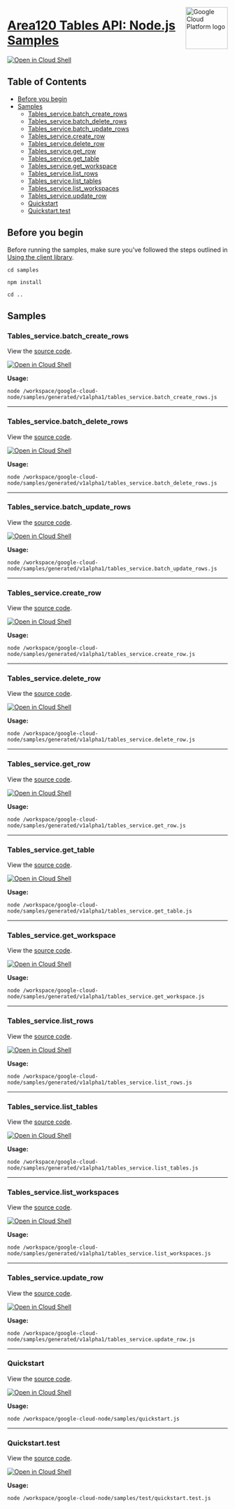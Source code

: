 [//]: # "This README.md file is auto-generated, all changes to this file will be lost."
[//]: # "To regenerate it, use `python -m synthtool`."
<img src="https://avatars2.githubusercontent.com/u/2810941?v=3&s=96" alt="Google Cloud Platform logo" title="Google Cloud Platform" align="right" height="96" width="96"/>

# [Area120 Tables API: Node.js Samples](https://github.com/googleapis/google-cloud-node)

[![Open in Cloud Shell][shell_img]][shell_link]



## Table of Contents

* [Before you begin](#before-you-begin)
* [Samples](#samples)
  * [Tables_service.batch_create_rows](#tables_service.batch_create_rows)
  * [Tables_service.batch_delete_rows](#tables_service.batch_delete_rows)
  * [Tables_service.batch_update_rows](#tables_service.batch_update_rows)
  * [Tables_service.create_row](#tables_service.create_row)
  * [Tables_service.delete_row](#tables_service.delete_row)
  * [Tables_service.get_row](#tables_service.get_row)
  * [Tables_service.get_table](#tables_service.get_table)
  * [Tables_service.get_workspace](#tables_service.get_workspace)
  * [Tables_service.list_rows](#tables_service.list_rows)
  * [Tables_service.list_tables](#tables_service.list_tables)
  * [Tables_service.list_workspaces](#tables_service.list_workspaces)
  * [Tables_service.update_row](#tables_service.update_row)
  * [Quickstart](#quickstart)
  * [Quickstart.test](#quickstart.test)

## Before you begin

Before running the samples, make sure you've followed the steps outlined in
[Using the client library](https://github.com/googleapis/google-cloud-node#using-the-client-library).

`cd samples`

`npm install`

`cd ..`

## Samples



### Tables_service.batch_create_rows

View the [source code](https://github.com/googleapis/google-cloud-node/blob/main//workspace/google-cloud-node/samples/generated/v1alpha1/tables_service.batch_create_rows.js).

[![Open in Cloud Shell][shell_img]](https://console.cloud.google.com/cloudshell/open?git_repo=https://github.com/googleapis/google-cloud-node&page=editor&open_in_editor=/workspace/google-cloud-node/samples/generated/v1alpha1/tables_service.batch_create_rows.js,samples/README.md)

__Usage:__


`node /workspace/google-cloud-node/samples/generated/v1alpha1/tables_service.batch_create_rows.js`


-----




### Tables_service.batch_delete_rows

View the [source code](https://github.com/googleapis/google-cloud-node/blob/main//workspace/google-cloud-node/samples/generated/v1alpha1/tables_service.batch_delete_rows.js).

[![Open in Cloud Shell][shell_img]](https://console.cloud.google.com/cloudshell/open?git_repo=https://github.com/googleapis/google-cloud-node&page=editor&open_in_editor=/workspace/google-cloud-node/samples/generated/v1alpha1/tables_service.batch_delete_rows.js,samples/README.md)

__Usage:__


`node /workspace/google-cloud-node/samples/generated/v1alpha1/tables_service.batch_delete_rows.js`


-----




### Tables_service.batch_update_rows

View the [source code](https://github.com/googleapis/google-cloud-node/blob/main//workspace/google-cloud-node/samples/generated/v1alpha1/tables_service.batch_update_rows.js).

[![Open in Cloud Shell][shell_img]](https://console.cloud.google.com/cloudshell/open?git_repo=https://github.com/googleapis/google-cloud-node&page=editor&open_in_editor=/workspace/google-cloud-node/samples/generated/v1alpha1/tables_service.batch_update_rows.js,samples/README.md)

__Usage:__


`node /workspace/google-cloud-node/samples/generated/v1alpha1/tables_service.batch_update_rows.js`


-----




### Tables_service.create_row

View the [source code](https://github.com/googleapis/google-cloud-node/blob/main//workspace/google-cloud-node/samples/generated/v1alpha1/tables_service.create_row.js).

[![Open in Cloud Shell][shell_img]](https://console.cloud.google.com/cloudshell/open?git_repo=https://github.com/googleapis/google-cloud-node&page=editor&open_in_editor=/workspace/google-cloud-node/samples/generated/v1alpha1/tables_service.create_row.js,samples/README.md)

__Usage:__


`node /workspace/google-cloud-node/samples/generated/v1alpha1/tables_service.create_row.js`


-----




### Tables_service.delete_row

View the [source code](https://github.com/googleapis/google-cloud-node/blob/main//workspace/google-cloud-node/samples/generated/v1alpha1/tables_service.delete_row.js).

[![Open in Cloud Shell][shell_img]](https://console.cloud.google.com/cloudshell/open?git_repo=https://github.com/googleapis/google-cloud-node&page=editor&open_in_editor=/workspace/google-cloud-node/samples/generated/v1alpha1/tables_service.delete_row.js,samples/README.md)

__Usage:__


`node /workspace/google-cloud-node/samples/generated/v1alpha1/tables_service.delete_row.js`


-----




### Tables_service.get_row

View the [source code](https://github.com/googleapis/google-cloud-node/blob/main//workspace/google-cloud-node/samples/generated/v1alpha1/tables_service.get_row.js).

[![Open in Cloud Shell][shell_img]](https://console.cloud.google.com/cloudshell/open?git_repo=https://github.com/googleapis/google-cloud-node&page=editor&open_in_editor=/workspace/google-cloud-node/samples/generated/v1alpha1/tables_service.get_row.js,samples/README.md)

__Usage:__


`node /workspace/google-cloud-node/samples/generated/v1alpha1/tables_service.get_row.js`


-----




### Tables_service.get_table

View the [source code](https://github.com/googleapis/google-cloud-node/blob/main//workspace/google-cloud-node/samples/generated/v1alpha1/tables_service.get_table.js).

[![Open in Cloud Shell][shell_img]](https://console.cloud.google.com/cloudshell/open?git_repo=https://github.com/googleapis/google-cloud-node&page=editor&open_in_editor=/workspace/google-cloud-node/samples/generated/v1alpha1/tables_service.get_table.js,samples/README.md)

__Usage:__


`node /workspace/google-cloud-node/samples/generated/v1alpha1/tables_service.get_table.js`


-----




### Tables_service.get_workspace

View the [source code](https://github.com/googleapis/google-cloud-node/blob/main//workspace/google-cloud-node/samples/generated/v1alpha1/tables_service.get_workspace.js).

[![Open in Cloud Shell][shell_img]](https://console.cloud.google.com/cloudshell/open?git_repo=https://github.com/googleapis/google-cloud-node&page=editor&open_in_editor=/workspace/google-cloud-node/samples/generated/v1alpha1/tables_service.get_workspace.js,samples/README.md)

__Usage:__


`node /workspace/google-cloud-node/samples/generated/v1alpha1/tables_service.get_workspace.js`


-----




### Tables_service.list_rows

View the [source code](https://github.com/googleapis/google-cloud-node/blob/main//workspace/google-cloud-node/samples/generated/v1alpha1/tables_service.list_rows.js).

[![Open in Cloud Shell][shell_img]](https://console.cloud.google.com/cloudshell/open?git_repo=https://github.com/googleapis/google-cloud-node&page=editor&open_in_editor=/workspace/google-cloud-node/samples/generated/v1alpha1/tables_service.list_rows.js,samples/README.md)

__Usage:__


`node /workspace/google-cloud-node/samples/generated/v1alpha1/tables_service.list_rows.js`


-----




### Tables_service.list_tables

View the [source code](https://github.com/googleapis/google-cloud-node/blob/main//workspace/google-cloud-node/samples/generated/v1alpha1/tables_service.list_tables.js).

[![Open in Cloud Shell][shell_img]](https://console.cloud.google.com/cloudshell/open?git_repo=https://github.com/googleapis/google-cloud-node&page=editor&open_in_editor=/workspace/google-cloud-node/samples/generated/v1alpha1/tables_service.list_tables.js,samples/README.md)

__Usage:__


`node /workspace/google-cloud-node/samples/generated/v1alpha1/tables_service.list_tables.js`


-----




### Tables_service.list_workspaces

View the [source code](https://github.com/googleapis/google-cloud-node/blob/main//workspace/google-cloud-node/samples/generated/v1alpha1/tables_service.list_workspaces.js).

[![Open in Cloud Shell][shell_img]](https://console.cloud.google.com/cloudshell/open?git_repo=https://github.com/googleapis/google-cloud-node&page=editor&open_in_editor=/workspace/google-cloud-node/samples/generated/v1alpha1/tables_service.list_workspaces.js,samples/README.md)

__Usage:__


`node /workspace/google-cloud-node/samples/generated/v1alpha1/tables_service.list_workspaces.js`


-----




### Tables_service.update_row

View the [source code](https://github.com/googleapis/google-cloud-node/blob/main//workspace/google-cloud-node/samples/generated/v1alpha1/tables_service.update_row.js).

[![Open in Cloud Shell][shell_img]](https://console.cloud.google.com/cloudshell/open?git_repo=https://github.com/googleapis/google-cloud-node&page=editor&open_in_editor=/workspace/google-cloud-node/samples/generated/v1alpha1/tables_service.update_row.js,samples/README.md)

__Usage:__


`node /workspace/google-cloud-node/samples/generated/v1alpha1/tables_service.update_row.js`


-----




### Quickstart

View the [source code](https://github.com/googleapis/google-cloud-node/blob/main//workspace/google-cloud-node/samples/quickstart.js).

[![Open in Cloud Shell][shell_img]](https://console.cloud.google.com/cloudshell/open?git_repo=https://github.com/googleapis/google-cloud-node&page=editor&open_in_editor=/workspace/google-cloud-node/samples/quickstart.js,samples/README.md)

__Usage:__


`node /workspace/google-cloud-node/samples/quickstart.js`


-----




### Quickstart.test

View the [source code](https://github.com/googleapis/google-cloud-node/blob/main//workspace/google-cloud-node/samples/test/quickstart.test.js).

[![Open in Cloud Shell][shell_img]](https://console.cloud.google.com/cloudshell/open?git_repo=https://github.com/googleapis/google-cloud-node&page=editor&open_in_editor=/workspace/google-cloud-node/samples/test/quickstart.test.js,samples/README.md)

__Usage:__


`node /workspace/google-cloud-node/samples/test/quickstart.test.js`






[shell_img]: https://gstatic.com/cloudssh/images/open-btn.png
[shell_link]: https://console.cloud.google.com/cloudshell/open?git_repo=https://github.com/googleapis/google-cloud-node&page=editor&open_in_editor=samples/README.md
[product-docs]: https://area120.google.com/
